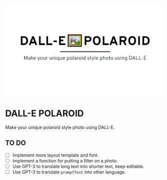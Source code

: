 ![DALL-E POLAROID](/public/preview.png)

# DALL-E POLAROID

Make your unique polaroid style photo using DALL-E.

## TO DO

- [ ] Implement more layout template and font.
- [ ] Implement a function for putting a filter on a photo.
- [ ] Use GPT-3 to translate long text into shorter text, keep editable.
- [ ] Use GPT-3 to translate `promptText` into other language.